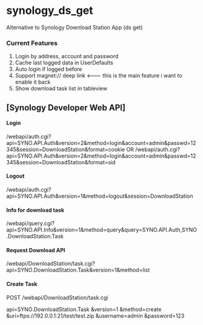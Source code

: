 # synology_ds_get
Alternative to Synology Download Station App (ds get) 

### Current Features
1. Login by address, account and password
2. Cache last logged data in UserDefaults
3. Auto login if logged before
4. Support magnet:// deep link <--- this is the main feature i want to enable it back
5. Show download task list in tableview

## [Synology Developer Web API]

#### Login
/webapi/auth.cgi?api=SYNO.API.Auth&version=2&method=login&account=admin&passwd=12345&session=DownloadStation&format=cookie
OR
/webapi/auth.cgi?api=SYNO.API.Auth&version=2&method=login&account=admin&passwd=12345&session=DownloadStation&format=sid

#### Logout
/webapi/auth.cgi?api=SYNO.API.Auth&version=1&method=logout&session=DownloadStation

#### Info for download task
/webapi/query.cgi?api=SYNO.API.Info&version=1&method=query&query=SYNO.API.Auth,SYNO.DownloadStation.Task

#### Request Download API
/webapi/DownloadStation/task.cgi?api=SYNO.DownloadStation.Task&version=1&method=list

#### Create Task
POST /webapi/DownloadStation/task.cgi

api=SYNO.DownloadStation.Task
&version=1
&method=create
&uri=ftps://192.0.0.1:21/test/test.zip
&username=admin
&password=123
